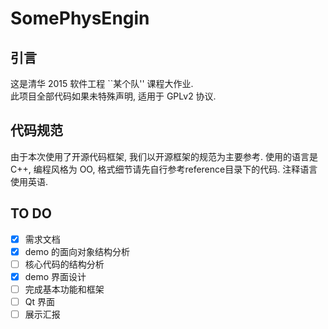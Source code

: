 # SomePhysEngin

## 引言  

这是清华 2015 软件工程 ``某个队'' 课程大作业.   
此项目全部代码如果未特殊声明, 适用于 GPLv2 协议.   

## 代码规范

由于本次使用了开源代码框架, 我们以开源框架的规范为主要参考. 
使用的语言是 C++, 编程风格为 OO, 格式细节请先自行参考reference目录下的代码. 
注释语言使用英语. 

TO DO
------
- [X] 需求文档
- [X] demo 的面向对象结构分析
- [ ] 核心代码的结构分析
- [X] demo 界面设计
- [ ] 完成基本功能和框架
- [ ] Qt 界面
- [ ] 展示汇报
